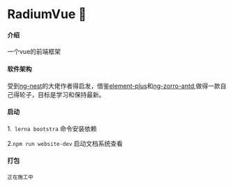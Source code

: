 # RadiumVue :car:

#### 介绍
一个vue的前端框架

#### 软件架构
受到[ng-nest](https://github.com/NG-NEST/ng-nest)的大佬作者得启发，借鉴[element-plus](https://gitee.com/element-plus/element-plus)和[ng-zorro-antd](https://github.com/NG-ZORRO/ng-zorro-antd),做得一款自己得轮子，目标是学习和保持最新。


#### 启动
1.` lerna bootstra`  命令安装依赖

2.`npm run website-dev` 启动文档系统查看



#### 打包

`正在施工中`

